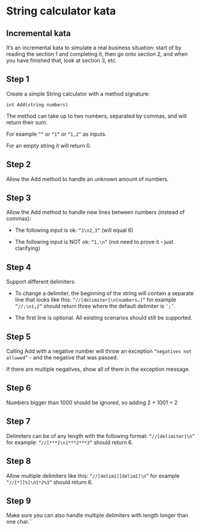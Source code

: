 # String calculator kata

## Incremental kata

It’s an incremental kata to simulate a real business situation: start of by reading the section 1 and completing it, then go onto section 2, and when you have finished that, look at section 3, etc.

## Step 1

Create a simple String calculator with a method signature:
```
int Add(string numbers)
```

The method can take up to two numbers, separated by commas, and will return their sum.

For example `“”` or `“1”` or `“1,2”` as inputs.

For an empty string it will return 0.

## Step 2

Allow the Add method to handle an unknown amount of numbers.

## Step 3

Allow the Add method to handle new lines between numbers (instead of commas):

*   The following input is ok: `“1\n2,3”` (will equal 6)

*   The following input is NOT ok: `“1,\n”` (not need to prove it - just clarifying)

## Step 4

Support different delimiters:

*   To change a delimiter, the beginning of the string will contain a separate line that looks like this: `“//[delimiter]\n[numbers…]”` for example `“//;\n1;2”` should return three where the default delimiter is `‘;’`.

*   The first line is optional. All existing scenarios should still be supported.

## Step 5

Calling Add with a negative number will throw an exception `“negatives not allowed”` - and the negative that was passed.

If there are multiple negatives, show all of them in the exception message.

## Step 6

Numbers bigger than 1000 should be ignored, so adding 2 + 1001 = 2

## Step 7

Delimiters can be of any length with the following format: `“//[delimiter]\n”` for example: `“//[***]\n1***2***3”` should return 6.

## Step 8

Allow multiple delimiters like this: `“//[delim1][delim2]\n”` for example `“//[*][%]\n1*2%3”` should return 6.

## Step 9

Make sure you can also handle multiple delimiters with length longer than one char.``

